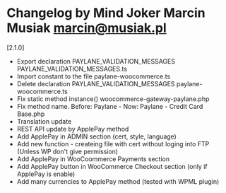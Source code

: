 Changelog by Mind Joker Marcin Musiak <marcin@musiak.pl>
=========================================================

[2.1.0]
* Export declaration PAYLANE_VALIDATION_MESSAGES
    PAYLANE_VALIDATION_MESSAGES.ts
* Import constant to the file
    paylane-woocommerce.ts
* Delete declaration PAYLANE_VALIDATION_MESSAGES
    paylane-woocommerce.ts
* Fix static method instance()
    woocommerce-gateway-paylane.php
* Fix method name.
    Before: Paylane -
    Now: Paylane - Credit Card
    Base.php
* Translation update
* REST API update by ApplePay method
* Add ApplePay in ADMIN section (cert, style, language)
* Add new function - createing file with cert without loging into FTP (Unless WP don't give permission)
* Add ApplePay in WooCoommerce Payments section 
* Add ApplePay button in WooCommerce Checkout section (only if ApplePay is enable)
* Add many currencies to ApplePay method (tested with WPML plugin)
